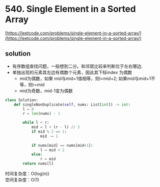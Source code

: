 # 540. Single Element in a Sorted Array
[https://leetcode.com/problems/single-element-in-a-sorted-array/](https://leetcode.com/problems/single-element-in-a-sorted-array/)


## solution

- 有序数组查找问题，一般想到二分。和邻居比较来判断位于左右哪边. 
- 单独出现的元素其左边有偶数个元素，因此其下标index 为偶数
  - mid为偶数，如果 mid与mid+1值相等，则l=mid+2; 如果mid与mid+1不等，则r=mid
  - mid为奇数，mid-1变为偶数

```python
class Solution:
    def singleNonDuplicate(self, nums: List[int]) -> int:
        l = 0
        r = len(nums) - 1

        while l < r:
            mid = l + (r - l) // 2
            if mid % 2 == 1:
                mid -= 1
            
            if nums[mid] == nums[mid+1]:
                l = mid + 2
            else:
                r = mid
        return nums[l]
```
时间复杂度：O(log(n)) <br>
空间复杂度：O(1)
